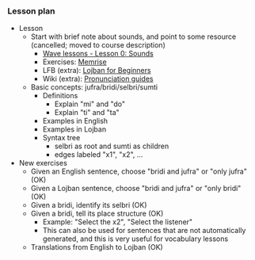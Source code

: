 ### Lesson plan

* Lesson
    * Start with brief note about sounds, and point to some resource (cancelled; moved to course description)
      * [Wave lessons - Lesson 0: Sounds](https://mw.lojban.org/papri/Lojban_Wave_Lessons/Single_page#Lesson_0:_Sounds)
      * Exercises: [Memrise](https://www.memrise.com/course/334673/lojban-pronunciation-lesson-0)
      * LFB (extra): [Lojban for Beginners](http://www.opoudjis.net/lojbanbrochure/lessons/less1.html)
      * Wiki (extra): [Pronunciation guides](https://mw.lojban.org/papri/pronunciation)
    * Basic concepts: jufra/bridi/selbri/sumti
        * Definitions
            * Explain "mi" and "do"
            * Explain "ti" and "ta"
        * Examples in English
        * Examples in Lojban
        * Syntax tree
            * selbri as root and sumti as children
            * edges labeled "x1", "x2", ...
* New exercises
    * Given an English sentence, choose "bridi and jufra" or "only jufra" (OK)
    * Given a Lojban sentence, choose "bridi and jufra" or "only bridi" (OK)
    * Given a bridi, identify its selbri (OK)
    * Given a bridi, tell its place structure (OK)
        * Example: "Select the x2", "Select the listener"
        * This can also be used for sentences that are not automatically generated, and this is very useful for vocabulary lessons
    * Translations from English to Lojban (OK)
